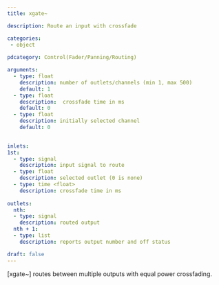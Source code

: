 ```yaml
---
title: xgate~

description: Route an input with crossfade 

categories:
 - object
 
pdcategory: Control(Fader/Panning/Routing)

arguments:
  - type: float
    description: number of outlets/channels (min 1, max 500)
    default: 1
  - type: float
    description:  crossfade time in ms 
    default: 0
  - type: float
    description: initially selected channel
    default: 0

  
inlets:
1st:
  - type: signal
    description: input signal to route
  - type: float
    description: selected outlet (0 is none)
  - type: time <float>
    description: crossfade time in ms
    
outlets:
  nth:
  - type: signal
    description: routed output
  nth + 1:
  - type: list
    description: reports output number and off status

draft: false
---
```


[xgate~] routes between multiple outputs with equal power crossfading.
